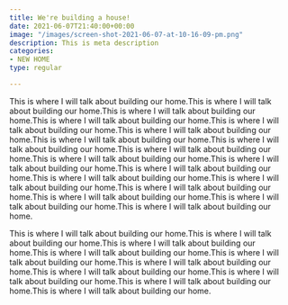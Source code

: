 ```yaml
---
title: We're building a house!
date: 2021-06-07T21:40:00+00:00
image: "/images/screen-shot-2021-06-07-at-10-16-09-pm.png"
description: This is meta description
categories:
- NEW HOME
type: regular

---
```

This is where I will talk about building our home.This is where I will talk about building our home.This is where I will talk about building our home.This is where I will talk about building our home.This is where I will talk about building our home.This is where I will talk about building our home.This is where I will talk about building our home.This is where I will talk about building our home.This is where I will talk about building our home.This is where I will talk about building our home.This is where I will talk about building our home.This is where I will talk about building our home.This is where I will talk about building our home.This is where I will talk about building our home.This is where I will talk about building our home.This is where I will talk about building our home.This is where I will talk about building our home.This is where I will talk about building our home.

This is where I will talk about building our home.This is where I will talk about building our home.This is where I will talk about building our home.This is where I will talk about building our home.This is where I will talk about building our home.This is where I will talk about building our home.This is where I will talk about building our home.This is where I will talk about building our home.This is where I will talk about building our home.This is where I will talk about building our home.